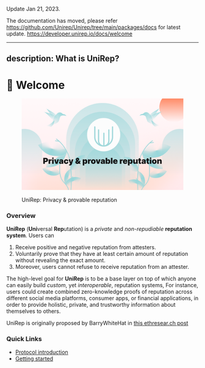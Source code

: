 Update Jan 21, 2023.

The documentation has moved, please refer https://github.com/Unirep/Unirep/tree/main/packages/docs for latest update.
https://developer.unirep.io/docs/welcome

---
description: What is UniRep?
---

# 👏 Welcome

<figure><img src=".gitbook/assets/repository-unirep.png" alt="UniRep: Privacy &#x26; provable reputation"><figcaption><p>UniRep: Privacy &#x26; provable reputation</p></figcaption></figure>

### Overview

**UniRep** (**Uni**versal **Rep**utation) is a _private_ and _non-repudiable_ **reputation system**. Users can&#x20;

1. Receive positive and negative reputation from attesters.
2. Voluntarily prove that they have at least certain amount of reputation without revealing the exact amount.&#x20;
3. Moreover, users cannot refuse to receive reputation from an attester.

The high-level goal for **UniRep** is to be a base layer on top of which anyone can easily build _custom_, yet _interoperable_, reputation systems, For instance, users could create combined zero-knowledge proofs of reputation across different social media platforms, consumer apps, or financial applications, in order to provide holistic, private, and trustworthy information about themselves to others.

UniRep is originally proposed by BarryWhiteHat in [this ethresear.ch post](https://ethresear.ch/t/anonymous-reputation-risking-and-burning/3926)

### Quick Links

* [Protocol introduction](introduction.md)
* [Getting started](getting-started/)



